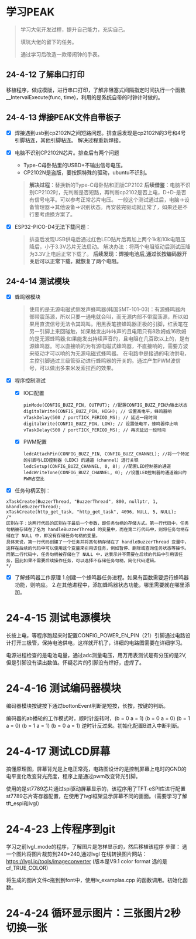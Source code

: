 # 学习PEAK

> 学习大佬开发过程，提升自己能力，充实自己。
>
> 填坑大佬的留下的任务。
>
> 通过学习后改造一款带闹钟的手表。

## 24-4-12 了解串口打印

移植程序，做成模版，进行串口打印，了解非阻塞式间隔指定时间执行一个函数__IntervalExecute(func, time)，利用的是系统自带的时钟计时做的。

## 24-4-13 焊接PEAK文件自带板子

* [X] 焊接遇到usb到cp2102N之间短路问题。排查后发现是cp2102N的3号和4号引脚粘连，其他引脚粘连。
  解决过程重新焊接。
* [X] 电脑不识别CP2102N芯片。排查后有两个问题

  * Type-C母卧贴里的USBD+不输出信号电压。
  * CP2102N是盗版，要按照特殊的驱动，ubuntu不识别。

  > **解决过程**：替换新的Type-C母卧贴和正版CP2102
  > **后续借鉴**：电脑不识别CP2102时，先判断是否短路，再判断cp2102是否上电，D+D-是否有信号电平。可以参考正常芯片电压。
  > 一般这个测试通过后，电脑->设备管理器->其他设备->识别状态。再安装完驱动就正常了，如果还是不行要考虑换方案了。
  >
* [X] ESP32-PICO-D4无法下载问题：

  > 排查后发现USB供电后通过红色LED贴片后再加上两个1k和10k电阻压降后，小于3.3V芯片无法启动。
  > 解决办法：将两个电阻驱动后测试压降为3.3V上电后正常下载了。
  > **后续发现：焊接电池后,通过长按编码器开关后可以正常下载，就恢复了两个电阻。**
  >

## 24-4-14 测试模块

* [X] 蜂鸣器模块

  > 使用的是无源电磁式侧发声蜂鸣器(韩国SMT-101-03)：有源蜂鸣器内部带震荡源，所以只要一通电就会叫，而无源内部不带震荡源，所以如果用直流信号无法令其鸣叫。用黑表笔接蜂鸣器正极的引脚，红表笔在另一引脚上来回碰触，如果触发出咔咔声的且电阻只有8欧姆或16欧姆的是无源蜂鸣器;如果能发出持续声音的，且电阻在几百欧以上的，是有源蜂鸣器。可以直接响的为有源电磁式蜂鸣器，不直接响的，需要方波来驱动才可以响的为无源电磁式蜂鸣器。
  > 在电路中是接通的电池供电，主控引脚通过三级管驱动进行蜂鸣器的开关的。通过产生PWM波信号，可以做出多来米发索拉西的效果。
  >
* [X] 程序控制测试

  * [X] IO口配置
    ```
    pinMode(CONFIG_BUZZ_PIN, OUTPUT); //配置CONFIG_BUZZ_PIN为输出状态
    digitalWrite(CONFIG_BUZZ_PIN, HIGH); // 设置高电平，蜂鸣器响
    vTaskDelay(500 / portTICK_PERIOD_MS); // 延迟一段时间
    digitalWrite(CONFIG_BUZZ_PIN, LOW); // 设置低电平，蜂鸣器停止响
    vTaskDelay(500 / portTICK_PERIOD_MS); // 再次延迟一段时间
    ```
  * [X] PWM配置
    ```
    ledcAttachPin(CONFIG_BUZZ_PIN, CONFIG_BUZZ_CHANNEL); //将一个特定的引脚与LED控制器（LEDC）的通道（channel）进行关联
    ledcSetup(CONFIG_BUZZ_CHANNEL, 0, 8); //配置LED控制器的通道
    ledcWriteTone(CONFIG_BUZZ_CHANNEL, 0); //设置LED控制器的通道输出的PWM占空比
    ```
* [X] 任务句柄区别：

```
xTaskCreate(BuzzerThread, "BuzzerThread", 800, nullptr, 1, &handleBuzzerThread);
xTaskCreate(http_get_task, "http_get_task", 4096, NULL, 5, NULL);
/*
区别在于：这两行代码的区别在于最后一个参数，即任务句柄的存储方式。第一行代码中，任务句柄被存储在了名为 handleBuzzerThread 的变量中，而在第二行代码中，则将任务句柄存储在了 NULL 中，即没有存储任务句柄的变量。
具体来说，第一行代码创建了一个任务并将其句柄存储在了 handleBuzzerThread 变量中，这样在后续的代码中可以使用这个变量来引用该任务，例如暂停、删除或查询任务状态等操作。
而第二行代码中，任务句柄被存储在了 NULL 中，这表示并不需要在后续的代码中引用该任务，因此如果不需要后续操作任务，可以选择不存储任务句柄，简化代码逻辑。
*/  
```

* [X] 了解蜂鸣器工作原理
  1.创建一个蜂鸣器任务进程。如果有函数需要运行蜂鸣器功能，则响应。
  2.在其他进程中，添加蜂鸣器状态功能，哪里需要就在哪里添加。

# 24-4-15 测试电源模块

长按上电，等程序跑起来时配置CONFIG_POWER_EN_PIN（21）引脚通过电路设计打开三极管，保持电池供电，这样就开机了，详细的电路图需要在详细学习。

电源进程检查的是电池电量，通过adc测量电压，用万用表测试是有分压的是2V,但是引脚没有读出数值。怀疑芯片的引脚没有焊好，虚焊了。

# 24-4-16 测试编码器模块

编码器模块按键按下通过bottonEvent判断是短按，长按，按键的判断。

编码器的ab播轮的工作模式时，顺时针旋转时，(b = 0  a = 1) (b = 0  a = 0) (b = 1  a = 0) (b = 1  a = 1)   (b = 0  a = 1) 逆时针反过来。初始化配置B进入中断判断。

# 24-4-17 测试LCD屏幕

搞懂原理图，屏幕背光是上电正常亮，电路图设计的是控制屏幕上电时的GND的电平变化改变背光亮度，程序上是通过pwm改变背光引脚。

使用的是st7789芯片通过spi驱动屏幕显示的，该程序用了TFT-eSPI库进行配置st7789芯片寄存器配置，在使用了lvgl框架显示屏幕不同的画面。（需要学习了解tft_espi和lvgl）

# 24-4-23 上传程序到git

学习之前lvgl_mode的程序，了解图片是怎样显示的，然后移植该程序
步骤：
选一个图片将图片裁剪到240*240,通过lvgl 在线转换图片网站： https://lvgl.io/tools/imageconverter (版本是V9.1 color format 选的是cf_TRUE_COLOR)

将生成的图片文件c拖到到font中，使用lv_examplas.cpp 的函数调用。初始化函数。

# 24-4-24 循环显示图片：三张图片2秒切换一张
